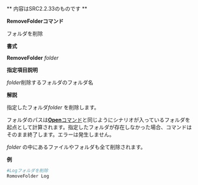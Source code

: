 ** 内容はSRC2.2.33のものです **

**RemoveFolderコマンド**

フォルダを削除

**書式**

**RemoveFolder** *folder*

**指定項目説明**

*folder*削除するフォルダのフォルダ名

**解説**

指定したフォルダ*folder* を削除します。

フォルダのパスは[**Open**コマンド](Openコマンド.md)と同じようにシナリオが入っているフォルダを起点として計算されます。指定したフォルダが存在しなかった場合、コマンドはそのまま終了します。エラーは発生しません。

*folder* の中にあるファイルやフォルダも全て削除されます。

**例**
```sh
#Logフォルダを削除
RomoveFolder Log
```

